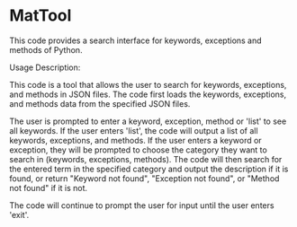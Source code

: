 # MatTool
This code provides a search interface for keywords, exceptions and methods of Python.


Usage Description:

This code is a tool that allows the user to search for keywords, exceptions, and methods in JSON files. The code first loads the keywords, exceptions, and methods data from the specified JSON files.

The user is prompted to enter a keyword, exception, method or 'list' to see all keywords. If the user enters 'list', the code will output a list of all keywords, exceptions, and methods. If the user enters a keyword or exception, they will be prompted to choose the category they want to search in (keywords, exceptions, methods). The code will then search for the entered term in the specified category and output the description if it is found, or return "Keyword not found", "Exception not found", or "Method not found" if it is not.

The code will continue to prompt the user for input until the user enters 'exit'.

